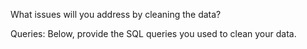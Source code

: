 What issues will you address by cleaning the data?

Queries: Below, provide the SQL queries you used to clean your data.
